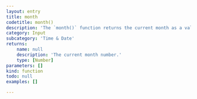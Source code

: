 ```yaml
---
layout: entry
title: month
codetitle: month()
description: 'The `month()` function returns the current month as a value from `1`-`12`.'
category: Input
subcategory: 'Time & Date'
returns:
    name: null
    description: 'The current month number.'
    type: [Number]
parameters: []
kind: function
todo: null
examples: []

---
```

